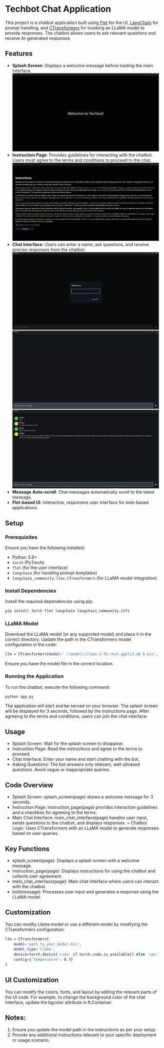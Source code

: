 # Techbot Chat Application

This project is a chatbot application built using [Flet](https://flet.dev/) for the UI, [LangChain](https://github.com/hwchase17/langchain) for prompt handling, and [CTransformers](https://github.com/QwenLM/langchain-community-ctfs) for invoking an LLaMA model to provide responses. The chatbot allows users to ask relevant questions and receive AI-generated responses.

## Features

- **Splash Screen**: Displays a welcome message before loading the main interface.
![Splash Screen](Image/Splash-screen.png)
- **Instruction Page**: Provides guidelines for interacting with the chatbot. Users must agree to the terms and conditions to proceed to the chat.
![Instruction](Image/Instruction-page.png)
- **Chat Interface**: Users can enter a name, ask questions, and receive precise responses from the chatbot.
![Name-Page](Image/Name-page.png)
![Chat-Interface](Image/Chat-Interface1.png)
![Chat-Interface](Image/Chat-Interface2.png)
- **Message Auto-scroll**: Chat messages automatically scroll to the latest message.
- **Flet-based UI**: Interactive, responsive user interface for web-based applications.

## Setup

### Prerequisites

Ensure you have the following installed:

- Python 3.8+
- `torch` (PyTorch)
- `flet` (for the user interface)
- `langchain` (for handling prompt templates)
- `langchain_community.llms.CTransformers` (for LLaMA model integration)

### Install Dependencies

Install the required dependencies using pip:

```bash
pip install torch flet langchain langchain_community.ctfs
```
### LLaMA Model
Download the LLaMA model (or any supported model) and place it in the correct directory. Update the path in the CTransformers model configuration in the code:

```bash
llm = CTransformers(model='.\\model\\llama-2-7b-chat.ggmlv3.q8_0.bin', ...)
```
Ensure you have the model file in the correct location.

### Running the Application
To run the chatbot, execute the following command:

```bash
python app.py
```
The application will start and be served on your browser. The splash screen will be displayed for 3 seconds, followed by the instructions page. After agreeing to the terms and conditions, users can join the chat interface.

## Usage
 - Splash Screen: Wait for the splash screen to disappear.
 - Instruction Page: Read the instructions and agree to the terms to proceed.
 - Chat Interface: Enter your name and start chatting with the bot.
 - Asking Questions: The bot answers only relevant, well-phrased questions. Avoid vague or inappropriate queries.

## Code Overview
- Splash Screen: splash_screen(page) shows a welcome message for 3 seconds.
- Instruction Page: instruction_page(page) provides interaction guidelines and a checkbox for agreeing to the terms.
- Main Chat Interface: main_chat_interface(page) handles user input, sends questions to the chatbot, and displays responses.
= Chatbot Logic: Uses CTransformers with an LLaMA model to generate responses based on user queries.

## Key Functions
- splash_screen(page): Displays a splash screen with a welcome message.
- instruction_page(page): Displays instructions for using the chatbot and collects user agreement.
- main_chat_interface(page): Main chat interface where users can interact with the chatbot.
- bot(message): Processes user input and generates a response using the LLaMA model.

## Customization
You can modfiy Llama model or use a different model by modifying the CTransformers configuration:
```bash
llm = CTransformers(
    model='path_to_your_model.bin',
    model_type='llama',
    device=torch.device('cuda' if torch.cuda.is_available() else 'cpu'),
    config={'temperature': 0.7}
)
```

## UI Customization
You can modify the colors, fonts, and layout by editing the relevant parts of the UI code. For example, to change the background color of the chat interface, update the bgcolor attribute in ft.Container.

## Notes:
1. Ensure you update the model path in the instructions as per your setup.
2. Provide any additional instructions relevant to your specific deployment or usage scenario.



